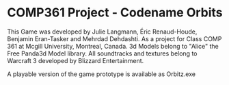 COMP361 Project - Codename Orbits
====================================================

This Game was developed by Julie Langmann, Éric Renaud-Houde, Benjamin Eran-Tasker and Mehrdad Dehdashti. 
As a project for Class COMP 361 at Mcgill University, Montreal, Canada. 3d Models belong to "Alice" the 
Free Panda3d Model library. All soundtracks and textures belong to Warcraft 3 developed by Blizzard Entertainment.

A playable version of the game prototype is available as Orbitz.exe
